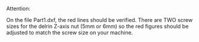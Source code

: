 Attention:

On the file Part1.dxf, the red lines should be verified. There are TWO screw sizes for the delrin Z-axis nut (5mm or 6mm) so the red figures should be adjusted to match the screw size on your machine.